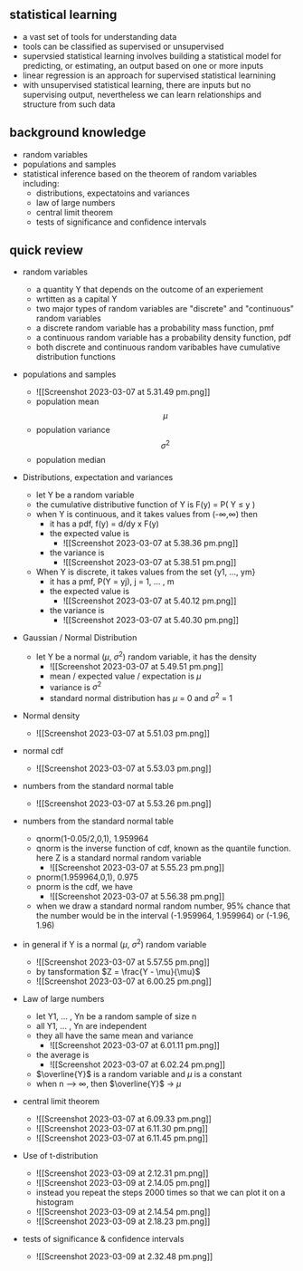 ## statistical learning 
- a vast set of tools for understanding data 
- tools can be classified as supervised or unsupervised 
- supervsied statistical learning involves building a statistical model for predicting, or estimating, an output based on one or more inputs 
- linear regression is an approach for supervised statistical learnining 
- with unsupervised statistical learning, there are inputs but no supervising output, nevertheless we can learn relationships and structure from such data 

## background knowledge 
- random variables 
- populations and samples
- statistical inference based on the theorem of random variables including:
	- distributions, expectatoins and variances 
	- law of large numbers 
	- central limit theorem 
	- tests of significance and confidence intervals 

## quick review 
- random variables 
	- a quantity Y that depends on the outcome of an experiement 
	- wrtitten as a capital Y
	- two major types of random variables are "discrete" and "continuous" random variables
	- a discrete random variable has a probability mass function, pmf
	- a continuous random variable has a probability density function, pdf
	- both discrete and continuous random varibables have cumulative distribution functions
- populations and samples 
	- ![[Screenshot 2023-03-07 at 5.31.49 pm.png]]
	- population mean $$\mu$$
	- population variance $$\sigma^2$$
	- population median
- Distributions, expectation and variances 
	- let Y be a random variable 
	- the cumulative distributive function of Y is F(y) = P( Y ≤ y )
	- when Y is continuous, and it takes values from (-∞,∞) then 
		- it has a pdf, f(y) = d/dy x F(y)
		- the expected value is
			- ![[Screenshot 2023-03-07 at 5.38.36 pm.png]]
		- the variance is 
			- ![[Screenshot 2023-03-07 at 5.38.51 pm.png]]
	- When Y is discrete, it takes values from the set {y1, ..., ym}
		- it has a pmf, P(Y = yj), j = 1, ... , m
		- the expected value is 
			- ![[Screenshot 2023-03-07 at 5.40.12 pm.png]]
		- the variance is 
			- ![[Screenshot 2023-03-07 at 5.40.30 pm.png]]
- Gaussian / Normal Distribution 
	- let Y be a normal ($\mu$, $\sigma^2$) random variable, it has the density 
		- ![[Screenshot 2023-03-07 at 5.49.51 pm.png]]
		- mean / expected value / expectation is $\mu$
		- variance is $\sigma^2$
		- standard normal distribution has $\mu$ = 0 and $\sigma^2$ = 1
- Normal density 
	- ![[Screenshot 2023-03-07 at 5.51.03 pm.png]]
- normal cdf
	- ![[Screenshot 2023-03-07 at 5.53.03 pm.png]]
- numbers from the standard normal table 
	- ![[Screenshot 2023-03-07 at 5.53.26 pm.png]]
- numbers from the standard normal table 
	- qnorm(1-0.05/2,0,1), 1.959964
	- qnorm is the inverse function of cdf, known as the quantile function. here Z is a standard normal random variable 
		- ![[Screenshot 2023-03-07 at 5.55.23 pm.png]]
	- pnorm(1.959964,0,1), 0.975
	- pnorm is the cdf, we have 
		- ![[Screenshot 2023-03-07 at 5.56.38 pm.png]]
	- when we draw a standard normal random number, 95% chance that the number would be in the interval (-1.959964, 1.959964) or (-1.96, 1.96)
- in general if Y is a normal ($\mu$, $\sigma^2$) random variable 
	- ![[Screenshot 2023-03-07 at 5.57.55 pm.png]]
	- by tansformation $Z = \frac{Y - \mu}{\mu}$
	- ![[Screenshot 2023-03-07 at 6.00.25 pm.png]]
- Law of large numbers 
	- let Y1, ... , Yn be a random sample of size n
	- all Y1, ... , Yn are independent 
	- they all have the same mean and variance 
		- ![[Screenshot 2023-03-07 at 6.01.11 pm.png]]
	- the average is 
		- ![[Screenshot 2023-03-07 at 6.02.24 pm.png]]
	- $\overline{Y}$ is a random variable and $\mu$ is a constant 
	- when n --> ∞, then $\overline{Y}$  -> $\mu$ 
- central limit theorem 
	- ![[Screenshot 2023-03-07 at 6.09.33 pm.png]]
	- ![[Screenshot 2023-03-07 at 6.11.30 pm.png]]
	- ![[Screenshot 2023-03-07 at 6.11.45 pm.png]]
- Use of t-distribution
	- ![[Screenshot 2023-03-09 at 2.12.31 pm.png]]
	- ![[Screenshot 2023-03-09 at 2.14.05 pm.png]]
	- instead you repeat the steps 2000 times so that we can plot it on a histogram 
	- ![[Screenshot 2023-03-09 at 2.14.54 pm.png]]
	- ![[Screenshot 2023-03-09 at 2.18.23 pm.png]]

- tests of significance & confidence intervals 
	- ![[Screenshot 2023-03-09 at 2.32.48 pm.png]]